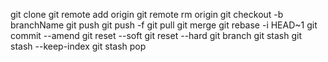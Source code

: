 git clone
git remote add origin <URL>
git remote rm origin
git checkout -b branchName
git push
git push -f
git pull
git merge
git rebase -i HEAD~1
git commit --amend
git reset --soft
git reset --hard
git branch
git stash
git stash --keep-index
git stash pop
